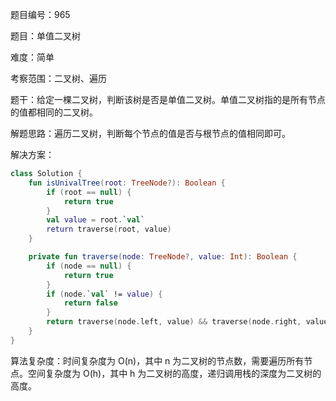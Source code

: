 题目编号：965

题目：单值二叉树

难度：简单

考察范围：二叉树、遍历

题干：给定一棵二叉树，判断该树是否是单值二叉树。单值二叉树指的是所有节点的值都相同的二叉树。

解题思路：遍历二叉树，判断每个节点的值是否与根节点的值相同即可。

解决方案：

```kotlin
class Solution {
    fun isUnivalTree(root: TreeNode?): Boolean {
        if (root == null) {
            return true
        }
        val value = root.`val`
        return traverse(root, value)
    }

    private fun traverse(node: TreeNode?, value: Int): Boolean {
        if (node == null) {
            return true
        }
        if (node.`val` != value) {
            return false
        }
        return traverse(node.left, value) && traverse(node.right, value)
    }
}
```

算法复杂度：时间复杂度为 O(n)，其中 n 为二叉树的节点数，需要遍历所有节点。空间复杂度为 O(h)，其中 h 为二叉树的高度，递归调用栈的深度为二叉树的高度。